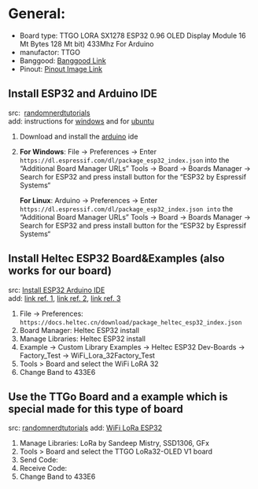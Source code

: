 # General:
- Board type:   TTGO LORA SX1278 ESP32 0.96 OLED Display Module 16 Mt Bytes 128 Mt bit) 433Mhz For Arduino 
- manufactor:   TTGO
- Banggood:     [Banggood Link](https://www.banggood.com/2Pcs-LILYGO-TTGO-LORA-SX1278-ESP32-0_96-OLED-Display-Module-16-Mt-Bytes-128-Mt-bit-433Mhz-For-Arduino-p-1270420.html)
- Pinout:       [Pinout Image Link](https://imgaz.staticbg.com/images/oaupload/ser1/banggood/images/15/B3/40996a08-9df2-46a1-b320-9f9b1a8a16a1.jpg)

## Install ESP32 and Arduino IDE

src:&nbsp;&nbsp;[randomnerdtutorials](https://randomnerdtutorials.com/esp32-lora-rfm95-transceiver-arduino-ide/)  
add: instructions for [windows](https://randomnerdtutorials.com/installing-the-esp32-board-in-arduino-ide-windows-instructions/)
and for [ubuntu](https://randomnerdtutorials.com/installing-the-esp32-board-in-arduino-ide-mac-and-linux-instructions/)

1) Download and install the [arduino](https://www.arduino.cc/en/main/software) ide
2) __For Windows__: File -> Preferences -> Enter ```https://dl.espressif.com/dl/package_esp32_index.json``` into the “Additional Board Manager URLs”
                Tools -> Board -> Boards Manager -> Search for ESP32 and press install button for the “ESP32 by Espressif Systems“

   __For Linux__:   Arduino -> Preferences -> Enter ```https://dl.espressif.com/dl/package_esp32_index.json into``` the “Additional Board Manager URLs”
                Tools -> Board -> Boards Manager -> Search for ESP32 and press install button for the “ESP32 by Espressif Systems“

## Install Heltec ESP32 Board&Examples (also works for our board)

src: [Install ESP32 Arduino IDE](https://docs.heltec.cn/#/en/user_manual/how_to_install_esp32_Arduino)  
add: [link ref. 1](https://github.com/Heltec-Aaron-Lee/WiFi_Kit_series), 
[link ref. 2](https://imgaz.staticbg.com/images/oaupload/ser1/banggood/images/15/B3/40996a08-9df2-46a1-b320-9f9b1a8a16a1.jpg), [link ref. 3](https://iotbyhvm.ooo/wifi-lora-32-esp32/)

1) File -> Preferences: ```https://docs.heltec.cn/download/package_heltec_esp32_index.json```
2) Board Manager: Heltec ESP32 install
3) Manage Libraries: Heltec ESP32 install
4) Example -> Custom Library Examples -> Heltec ESP32 Dev-Boards -> Factory_Test -> WiFi_Lora_32Factory_Test
5) Tools > Board and select the WiFi LoRA 32
6) Change Band to 433E6

## Use the TTGo Board and a example which is special made for this type of board  

src: [randomnerdtutorials](https://randomnerdtutorials.com/ttgo-lora32-sx1276-arduino-ide/)
add: [WiFi LoRa ESP32](https://iotbyhvm.ooo/wifi-lora-32-esp32/)

1) Manage Libraries: LoRa by Sandeep Mistry, SSD1306, GFx
2) Tools > Board and select the TTGO LoRa32-OLED V1 board
3) Send Code:
4) Receive Code:
5) Change Band to 433E6
